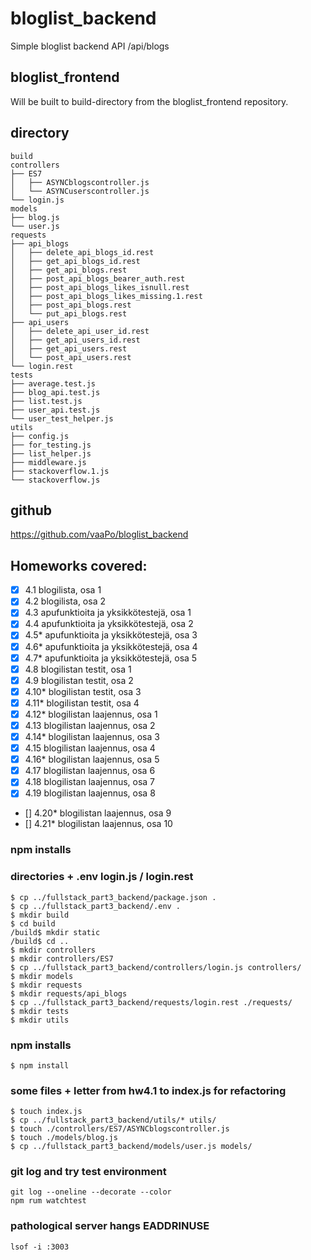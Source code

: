 # bloglist_backend
Simple bloglist backend API /api/blogs
## bloglist_frontend
Will be built to build-directory from the bloglist_frontend repository.
## directory
```
build
controllers
├── ES7
│   ├── ASYNCblogscontroller.js
│   └── ASYNCuserscontroller.js
└── login.js
models
├── blog.js
└── user.js
requests
├── api_blogs
│   ├── delete_api_blogs_id.rest
│   ├── get_api_blogs_id.rest
│   ├── get_api_blogs.rest
│   ├── post_api_blogs_bearer_auth.rest
│   ├── post_api_blogs_likes_isnull.rest
│   ├── post_api_blogs_likes_missing.1.rest
│   ├── post_api_blogs.rest
│   └── put_api_blogs.rest
├── api_users
│   ├── delete_api_user_id.rest
│   ├── get_api_users_id.rest
│   ├── get_api_users.rest
│   └── post_api_users.rest
└── login.rest
tests
├── average.test.js
├── blog_api.test.js
├── list.test.js
├── user_api.test.js
└── user_test_helper.js
utils
├── config.js
├── for_testing.js
├── list_helper.js
├── middleware.js
├── stackoverflow.1.js
└── stackoverflow.js
```

## github
<https://github.com/vaaPo/bloglist_backend>

## Homeworks covered:
- [x] 4.1 blogilista, osa 1
- [x] 4.2 blogilista, osa 2
- [x] 4.3 apufunktioita ja yksikkötestejä, osa 1
- [x] 4.4 apufunktioita ja yksikkötestejä, osa 2
- [x] 4.5* apufunktioita ja yksikkötestejä, osa 3
- [x] 4.6* apufunktioita ja yksikkötestejä, osa 4
- [x] 4.7* apufunktioita ja yksikkötestejä, osa 5
- [x] 4.8 blogilistan testit, osa 1
- [x] 4.9 blogilistan testit, osa 2
- [x] 4.10* blogilistan testit, osa 3
- [x] 4.11* blogilistan testit, osa 4
- [x] 4.12* blogilistan laajennus, osa 1
- [x] 4.13 blogilistan laajennus, osa 2
- [x] 4.14* blogilistan laajennus, osa 3
- [x] 4.15 blogilistan laajennus, osa 4
- [x] 4.16* blogilistan laajennus, osa 5
- [x] 4.17 blogilistan laajennus, osa 6
- [x] 4.18 blogilistan laajennus, osa 7
- [x] 4.19 blogilistan laajennus, osa 8
- [] 4.20* blogilistan laajennus, osa 9
- [] 4.21* blogilistan laajennus, osa 10

### npm installs
### directories + .env login.js / login.rest
```
$ cp ../fullstack_part3_backend/package.json .
$ cp ../fullstack_part3_backend/.env .
$ mkdir build
$ cd build
/build$ mkdir static
/build$ cd ..
$ mkdir controllers
$ mkdir controllers/ES7
$ cp ../fullstack_part3_backend/controllers/login.js controllers/
$ mkdir models
$ mkdir requests
$ mkdir requests/api_blogs
$ cp ../fullstack_part3_backend/requests/login.rest ./requests/
$ mkdir tests
$ mkdir utils
```
### npm installs
```
$ npm install
```

### some files + letter from hw4.1 to index.js for refactoring
```
$ touch index.js
$ cp ../fullstack_part3_backend/utils/* utils/
$ touch ./controllers/ES7/ASYNCblogscontroller.js
$ touch ./models/blog.js
$ cp ../fullstack_part3_backend/models/user.js models/
```

### git log and try test environment
```
git log --oneline --decorate --color
npm rum watchtest
```

### pathological server hangs EADDRINUSE
```
lsof -i :3003
```



